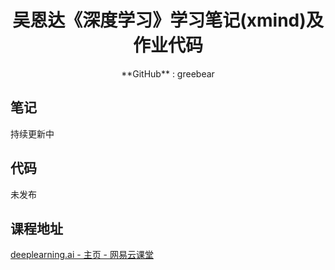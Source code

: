 <h1 align="center">吴恩达《深度学习》学习笔记(xmind)及作业代码</h1>

<p align="center"> **GitHub** : greebear</a></p>


## 笔记

持续更新中

## 代码

未发布

## 课程地址

[deeplearning.ai - 主页 - 网易云课堂](https://study.163.com/provider/2001053000/index.htm)
